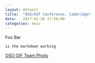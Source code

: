 ```yaml
---
layout: default
title:  "OSO/OIF Conference, Cambridge"
date:   2017-02-20 17:50:00
categories: main
---
```


Foo Bar

`is the markdown working`

[OSO OIF Team Photo](images/OSO_ISAAC_Cambridge_Aug_2017.jpg " ")
